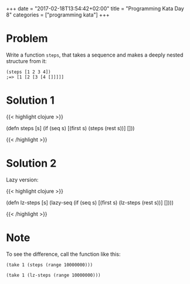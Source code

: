 +++
date = "2017-02-18T13:54:42+02:00"
title = "Programming Kata Day 8"
categories = ["programming kata"]
+++

# Problem

Write a function `steps`, that takes a sequence and makes a deeply nested structure from it:

```
(steps [1 2 3 4])
;=> [1 [2 [3 [4 []]]]]
```
# Solution 1

{{< highlight clojure >}}

(defn steps [s]
  (if (seq s)
    [(first s) (steps (rest s))]
    []))
    
{{< /highlight >}}

# Solution 2

Lazy version:

{{< highlight clojure >}}

(defn lz-steps [s]
  (lazy-seq
   (if (seq s)
     [(first s) (lz-steps (rest s))]
     [])))
     
{{< /highlight >}}

# Note
To see the difference, call the function like this:

```
(take 1 (steps (range 10000000)))

(take 1 (lz-steps (range 10000000)))
```
